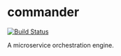 # commander

[![Build Status](https://travis-ci.org/ynfeng/commander.svg?branch=master)](https://travis-ci.org/ynfeng/commander)

A microservice orchestration engine.

